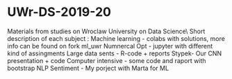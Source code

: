 # UWr-DS-2019-20
Materials from studies on Wroclaw University on Data Science\\
Short description of each subject :
Machine learning - colabs with solutions, more info can be found on fork ml_uwr
Numnercal Opt - jupyter with different kind of assingments
Large data sents - R-code + reports 
Stypek- Our CNN presentation + code
Computer intensive - some code and raport with bootstrap
NLP Sentiment - My porject with Marta for ML

